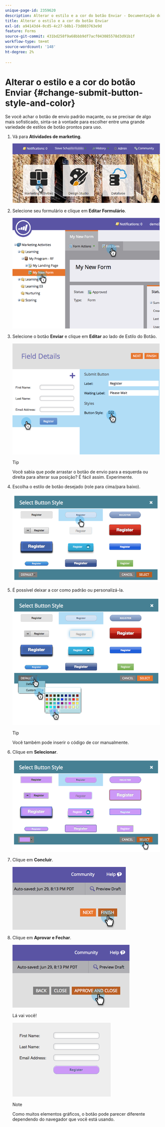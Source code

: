 ```yaml
---
unique-page-id: 2359620
description: Alterar o estilo e a cor do botão Enviar - Documentação do Marketo - Documentação do produto
title: Alterar o estilo e a cor do botão Enviar
exl-id: a94143d4-0cd5-4c27-b8b1-73d803763e9d
feature: Forms
source-git-commit: 431bd258f9a68bbb9df7acf043085578d3d91b1f
workflow-type: tm+mt
source-wordcount: '148'
ht-degree: 2%

---
```


# Alterar o estilo e a cor do botão Enviar {#change-submit-button-style-and-color}

Se você achar o botão de envio padrão maçante, ou se precisar de algo mais sofisticado, sinta-se à vontade para escolher entre uma grande variedade de estilos de botão prontos para uso.

1. Vá para **Atividades de marketing**.

   ![](assets/login-marketing-activities-3.png)

1. Selecione seu formulário e clique em **Editar Formulário**.

   ![](assets/image2014-9-15-16-3a54-3a36.png)

1. Selecione o botão **Enviar** e clique em **Editar** ao lado de Estilo do Botão.

   ![](assets/image2014-9-15-16-3a54-3a56.png)

   >[!TIP]
   >
   >Você sabia que pode arrastar o botão de envio para a esquerda ou direita para alterar sua posição? É fácil assim. Experimente.

1. Escolha o estilo de botão desejado (role para cima/para baixo).

   ![](assets/image2014-9-15-16-3a55-3a30.png)

1. É possível deixar a cor como padrão ou personalizá-la.

   ![](assets/image2014-9-15-16-3a56-3a0.png)

   >[!TIP]
   >
   >Você também pode inserir o código de cor manualmente.

1. Clique em **Selecionar**.

   ![](assets/image2014-9-15-16-3a56-3a37.png)

1. Clique em **Concluir**.

   ![](assets/image2014-9-15-16-3a56-3a52.png)

1. Clique em **Aprovar e Fechar**.

   ![](assets/image2014-9-15-16-3a57-3a10.png)

   Lá vai você!

   ![](assets/image2014-9-15-16-3a57-3a17.png)

   >[!NOTE]
   >
   >Como muitos elementos gráficos, o botão pode parecer diferente dependendo do navegador que você está usando.

